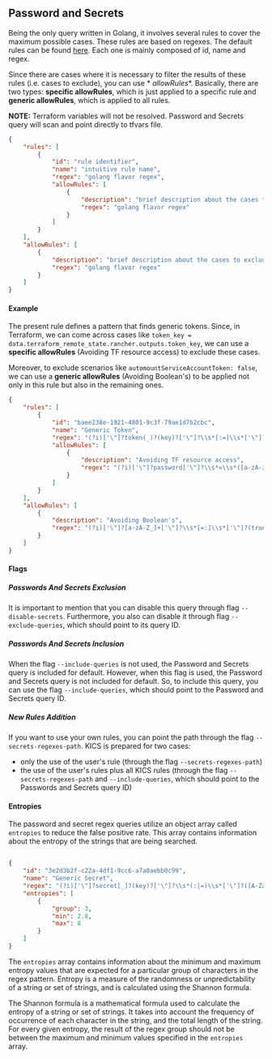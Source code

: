 ## Password and Secrets

Being the only query written in Golang, it involves several rules to cover the maximum possible cases. These rules are
based on regexes. The default rules can be
found [here](https://github.com/Checkmarx/kics/blob/master/assets/queries/common/passwords_and_secrets/regex_rules.json).
Each one is mainly composed of id, name and regex.

Since there are cases where it is necessary to filter the results of these rules (i.e. cases to exclude), you can use *
*allowRules**.
Basically, there are two types: **specific allowRules**, which is just applied to a specific rule and **generic
allowRules**, which is applied to all rules.

**NOTE:** Terraform variables will not be resolved. Password and Secrets query will scan and point directly to tfvars
file.

```json
{
    "rules": [
        {
            "id": "rule identifier",
            "name": "intuitive rule name",
            "regex": "golang flavor regex",
            "allowRules": [
                {
                    "description": "brief description about the cases to exclude",
                    "regex": "golang flavor regex"
                }
            ]
        }
    ],
    "allowRules": [
        {
            "description": "brief description about the cases to exclude",
            "regex": "golang flavor regex"
        }
    ]
}
```

#### Example

The present rule defines a pattern that finds generic tokens.
Since, in Terraform, we can come across cases like `token_key = data.terraform_remote_state.rancher.outputs.token_key`,
we can use a **specific allowRules** (Avoiding TF resource access) to exclude these cases.

Moreover, to exclude scenarios like `automountServiceAccountToken: false`, we can use a **generic allowRules** (Avoiding
Boolean's) to be applied not only in this rule but also in the remaining ones.

```json
{
    "rules": [
        {
            "id": "baee238e-1921-4801-9c3f-79ae1d7b2cbc",
            "name": "Generic Token",
            "regex": "(?i)['\"]?token(_)?(key)?['\"]?\\s*[:=]\\s*['\"]?([[A-Za-z0-9/~^_!@&%()=?*+-]+)['\"]?",
            "allowRules": [
                {
                    "description": "Avoiding TF resource access",
                    "regex": "(?i)['\"]?password['\"]?\\s*=\\s*([a-zA-z_]+(.))?[a-zA-z_]+(.)[a-zA-z_]+(.)[a-zA-z_]+"
                }
            ]
        }
    ],
    "allowRules": [
        {
            "description": "Avoiding Boolean's",
            "regex": "(?i)['\"]?[a-zA-Z_]+['\"]?\\s*[=:]\\s*['\"]?(true|false)['\"]?"
        }
    ]
}
```

#### Flags

##### Passwords And Secrets Exclusion

It is important to mention that you can disable this query through flag `--disable-secrets`. Furthermore, you also can
disable it through flag `--exclude-queries`, which should point to its query ID.

##### Passwords And Secrets Inclusion

When the flag `--include-queries` is not used, the Password and Secrets query is included for default. However, when
this flag is used, the Password and Secrets query is not included for default. So, to include this query, you can use
the flag `--include-queries`, which should point to the Password and Secrets query ID.

##### New Rules Addition

If you want to use your own rules, you can point the path through the flag `--secrets-regexes-path`. KICS is prepared
for two cases:

- only the use of the user's rule (through the flag `--secrets-regexes-path`)
- the use of the user's rules plus all KICS rules (through the flag `--secrets-regexes-path` and `--include-queries`,
  which should point to the Passwords and Secrets query ID)

#### Entropies

The password and secret regex queries utilize an object array called `entropies` to reduce the false positive rate. This
array contains information about the entropy of the strings that are being searched.

```json

{
    "id": "3e2d3b2f-c22a-4df1-9cc6-a7a0aebb0c99",
    "name": "Generic Secret",
    "regex": "(?i)['\"]?secret[_]?(key)?['\"]?\\s*(:|=)\\s*['\"]?([A-Za-z0-9/~^_!@&%()=?*+-]{10,})['\"]?",
    "entropies": [
        {
            "group": 3,
            "min": 2.8,
            "max": 8
        }
    ]
}
```

The `entropies` array contains information about the minimum and maximum entropy values that are expected for a
particular group of characters in the regex pattern. Entropy is a measure of the randomness or unpredictability of a
string or set of strings, and is calculated using the Shannon formula.

The Shannon formula is a mathematical formula used to calculate the entropy of a string or set of strings. It takes into
account the frequency of occurrence of each character in the string, and the total length of the string. For every given
entropy, the result of the regex group should not be between the maximum and minimum values specified in the `entropies`
array.


